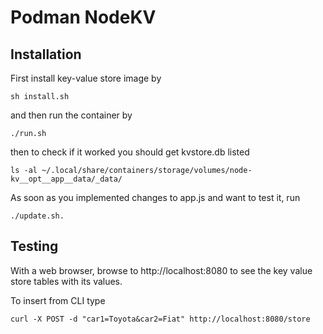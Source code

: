 # Podman NodeKV

## Installation

First install key-value store image by

    sh install.sh

and then run the container by

    ./run.sh

then to check if it worked you should get kvstore.db listed

    ls -al ~/.local/share/containers/storage/volumes/node-kv__opt__app__data/_data/

As soon as you implemented changes to app.js and want to test it, run

    ./update.sh.

## Testing

With a web browser, browse to http://localhost:8080 to see the key value store tables with its values.

To insert from CLI type

    curl -X POST -d "car1=Toyota&car2=Fiat" http://localhost:8080/store

